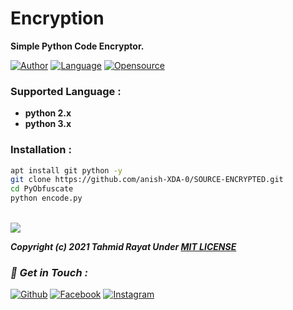 # Encryption 
**Simple Python Code Encryptor.**

[![Author](https://img.shields.io/badge/Author-ANISH--REDHAT-blue)](https://github.com/anish-XD-0)
[![Language](https://img.shields.io/badge/Written%20in-python-blue)](#)
[![Opensource](https://img.shields.io/badge/Open%20Source-Yes-green)](#)

### Supported Language :
- **python 2.x**
- **python 3.x**

### Installation :

```bash
apt install git python -y
git clone https://github.com/anish-XDA-0/SOURCE-ENCRYPTED.git
cd PyObfuscate
python encode.py
```

<br><a href="#"><img src="https://i.ibb.co/sjk6qz3/enc.png"></a><br>

***Copyright (c) 2021 Tahmid Rayat Under [MIT LICENSE](https://github.com/htr-tech/PyObfuscate/blob/master/LICENSE#L1)***

### *📡 Get in Touch :*
[![Github](https://img.shields.io/badge/Github-525252?style=for-the-badge&logo=github)](https://github.com/htr-tech)
[![Facebook](https://img.shields.io/badge/Facebook-3b5998?style=for-the-badge&logo=facebook)](https://fb.com/tahmid.rayat.official)
[![Instagram](https://img.shields.io/badge/Instagram-8a3ab9?style=for-the-badge&logo=instagram)](https://www.instagram.com/tahmid.rayat)

